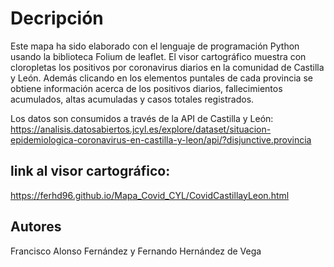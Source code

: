 # Decripción
Este mapa ha sido elaborado con el lenguaje de programación Python usando la biblioteca Folium de leaflet. 
El visor cartográfico muestra con cloropletas los positivos por coronavirus diarios en la comunidad de Castilla y León. 
Además clicando en los elementos puntales de cada provincia se obtiene información acerca de los positivos diarios, fallecimientos acumulados, altas acumuladas y casos totales registrados. 

Los datos son consumidos a través de la API de Castilla y León: 
https://analisis.datosabiertos.jcyl.es/explore/dataset/situacion-epidemiologica-coronavirus-en-castilla-y-leon/api/?disjunctive.provincia

## link al visor cartográfico:
https://ferhd96.github.io/Mapa_Covid_CYL/CovidCastillayLeon.html

## Autores
Francisco Alonso Fernández y Fernando Hernández de Vega

